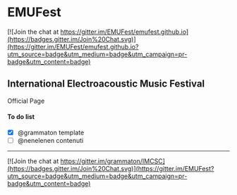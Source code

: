# EMUFest

[![Join the chat at https://gitter.im/EMUFest/emufest.github.io](https://badges.gitter.im/Join%20Chat.svg)](https://gitter.im/EMUFest/emufest.github.io?utm_source=badge&utm_medium=badge&utm_campaign=pr-badge&utm_content=badge)

## International Electroacoustic Music Festival

Official Page 

#### To do list

 - [x] @grammaton template
 - [ ] @nenelenen contenuti

----
 
[![Join the chat at https://gitter.im/grammaton/IMCSC](https://badges.gitter.im/Join%20Chat.svg)](https://gitter.im/EMUFest?utm_source=badge&utm_medium=badge&utm_campaign=pr-badge&utm_content=badge)
